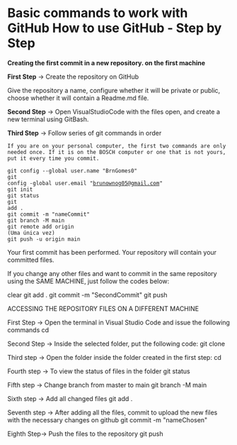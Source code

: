 # Basic commands to work with GitHub How to use GitHub - Step by Step


<strong>Creating the first commit in a new repository. on the first machine</strong>


<strong>First Step</strong> → Create the repository on GitHub

Give the repository a name, configure whether it will be private or public, choose whether it will contain a Readme.md file.


<strong>Second Step</strong> → Open VisualStudioCode with the files open, and create a new terminal using GitBash.

<strong>Third Step</strong> → Follow series of git commands in order

	If you are on your personal computer, the first two commands are only needed once. If it is on the BOSCH computer or one that is not yours, put it every time you commit.

<code>git config --global user.name "BrnGomes0"</code>
<br>
<code>git config -global user.email "brunownog05@gmail.com"</code>
<br>
<code>git init</code>
<br>
<code>git status</code>
<br>
<code>git add .</code>
<br>
<code>git commit -m "nameCommit" </code>
<br>
<code>git branch -M main</code>
<br>
<code>git remote add origin <link> (Uma única vez)</code>
<br>
<code>git push -u origin main</code>
<br>



Your first commit has been performed. Your repository will contain your committed files. 

If you change any other files and want to commit in the same repository using the SAME MACHINE, just follow the codes below: 


clear
git add .
git commit -m "SecondCommit"
git push 




ACCESSING THE REPOSITORY FILES ON A DIFFERENT MACHINE



First Step → Open the terminal in Visual Studio Code and issue the following commands
cd <nameFile> 


Second Step  → Inside the selected folder, put the following code:
git clone <LinkRepositoryAlreadyCreated>


Third step → Open the folder inside the folder created in the first step:
cd <nameFile>


Fourth step → To view the status of files in the folder
git status

 
Fifth step → Change branch from master to main
git branch -M main


Sixth step → Add all changed files
git add .


Seventh step → After adding all the files, commit to upload the new files with the necessary changes on github
git commit -m "nameChosen"


Eighth Step→ Push the files to the repository
git push


